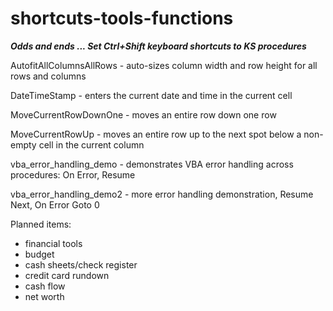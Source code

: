 # shortcuts-tools-functions

**_Odds and ends ... Set Ctrl+Shift keyboard shortcuts to KS procedures_**

AutofitAllColumnsAllRows - auto-sizes column width and row height for all rows and columns

DateTimeStamp - enters the current date and time in the current cell

MoveCurrentRowDownOne - moves an entire row down one row

MoveCurrentRowUp - moves an entire row up to the next spot below a non-empty cell in the current column

vba_error_handling_demo - demonstrates VBA error handling across procedures: On Error, Resume

vba_error_handling_demo2 - more error handling demonstration, Resume Next, On Error Goto 0

Planned items:
* financial tools
* budget
* cash sheets/check register
* credit card rundown
* cash flow
* net worth